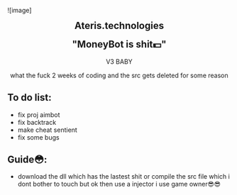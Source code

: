 ![image]
<h2 align="center" style="margin-top: 0px;">Ateris.technologies</h2>  
<p align="center" style="margin-bottom: 0px !important;">
<h2 align="center" style="margin-top: 0px;">"MoneyBot is shit💵"</h2>
<p align="center">
V3 BABY
<p align="center">
what the fuck 2 weeks of coding and the src gets deleted for some reason

## To do list:
* fix proj aimbot
* fix backtrack
* make cheat sentient
* fix some bugs

## Guide😳:
- download the dll which has the lastest shit or compile the src file which i dont bother to touch but ok then use a injector i use game owner😎😎
